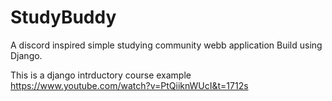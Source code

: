 # StudyBuddy

A discord inspired simple studying community webb application
Build using Django. 

This is a django intrductory course example
https://www.youtube.com/watch?v=PtQiiknWUcI&t=1712s
